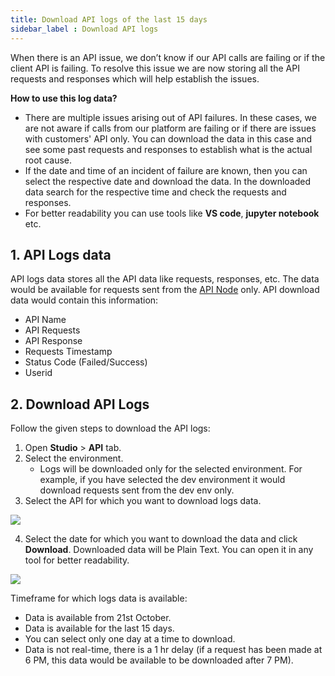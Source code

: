 ```yaml
---
title: Download API logs of the last 15 days
sidebar_label : Download API logs 
---
```


When there is an API issue, we don’t know if our API calls are failing or if the client API is failing. To resolve this issue we are now storing all the API requests and responses which will help establish the issues.

**How to use this log data?**

- There are multiple issues arising out of API failures. In these cases, we are not aware if calls from our platform are failing or if there are issues with customers' API only. You can download the data in this case and see some past requests and responses to establish what is the actual root cause.
- If the date and time of an incident of failure are known, then you can select the respective date and download the data. In the downloaded data search for the respective time and check the requests and responses.
- For better readability you can use tools like **VS code**, **jupyter notebook** etc.


## 1. API Logs data

API logs data stores all the API data like requests, responses, etc. The data would be available for requests sent from the [API Node](https://docs.yellow.ai/docs/platform_concepts/studio/build/nodes/action-nodes#21-api) only.
API download data would contain this information:
* API Name
* API Requests
* API Response
* Requests Timestamp 
* Status Code (Failed/Success)
* Userid


## 2. Download API Logs

Follow the given steps to download the API logs:

1. Open **Studio** > **API** tab.
2. Select the environment.
    - Logs will be downloaded only for the selected environment. For example, if you have selected the dev environment it would download requests sent from the dev env only.
3. Select the API for which you want to download logs data.

![](https://i.imgur.com/aMdmxq9.jpg)

4. Select the date for which you want to download the data and click **Download**. Downloaded data will be Plain Text. You can open it in any tool for better readability.

![](https://i.imgur.com/mAy70vq.png)

Timeframe for which logs data is available:  
- Data is available from 21st October.
- Data is available for the last 15 days.
- You can select only one day at a time to download.
- Data is not real-time, there is a 1 hr delay (if a request has been made at 6 PM, this data would be available to be downloaded after 7 PM).



